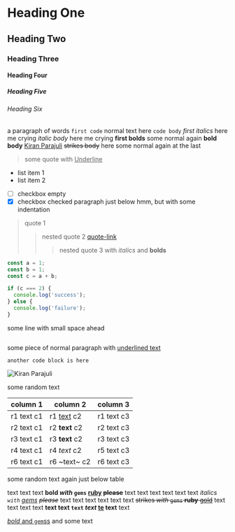 <!-- https://regex101.com/r/C6SxZH/1 -->

# Heading One
## Heading Two
### Heading Three
#### Heading Four
##### Heading Five
###### Heading Six

a paragraph of words `first code` normal text here `code body` *first italics* here me crying *italic body* here me crying **first bolds** some normal again **bold body** [Kiran Parajuli](https://kiranparajuli.com.np) ~~strikes body~~ here some normal again at the last

> some quote with <u>Underline</u>

- list item 1
- list item 2
- [ ] checkbox empty
- [x] checkbox checked
    paragraph just below hmm, but with some indentation

> quote 1
> > nested quote 2 [quote-link](quote-link-url)
> > > nested quote 3 with *italics* and **bolds**




```js
const a = 1;
const b = 1;
const c = a + b;

if (c === 2) {
  console.log('success');
} else {
  console.log('failure');
}
```
  some line with small space ahead

```js
```

some piece of normal paragraph with <u>underlined text</u>

```
another code block is here
```

![Kiran Parajuli](https://avatars.githubusercontent.com/u/39373750?v=4)

some random text

| column 1   | column 2          | column 3   |
|------------|-------------------|------------|
| r1 text c1 | r1 <u>text</u> c2 | r1 text c3 |
| r2 text c1 | r2 __text__ c2    | r2 text c3 |
| r3 text c1 | r3 **text** c2    | r3 text c3 |
| r4 text c1 | r4 *text* c2      | r5 text c3 |
| r6 text c1 | r6 ~text~ c2      | r6 text c3 |
some random text again just below table

text text text **bold *with* `gems` [ruby](treasure-chest) ~~please~~** text text text
text text text *italics `with` [gems](ruby) ~~please~~* text text text
text text text ~~strikes *with* `gems` **ruby** [gold](no-sparkle)~~ text text text
text __text **text** `text` *text* [te](xt) text__ text

[*bold* and `gem`ss](ruby) and some text

